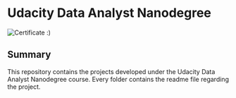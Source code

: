 # Udacity Data Analyst Nanodegree

![Certificate :)](https://s3-us-west-2.amazonaws.com/udacity-printer/production/certificates/7f2ac8b5-c013-4c27-b210-e223b8201e32.svg)

## Summary

This repository contains the projects developed under the Udacity Data Analyst Nanodegree course. Every folder contains the readme file regarding the project.
